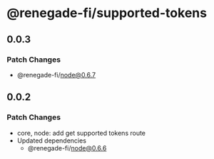 # @renegade-fi/supported-tokens

## 0.0.3

### Patch Changes

- @renegade-fi/node@0.6.7

## 0.0.2

### Patch Changes

- core, node: add get supported tokens route
- Updated dependencies
  - @renegade-fi/node@0.6.6
